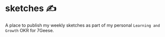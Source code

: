 
# sketches ✍

A place to publish my weekly sketches as part of my personal `Learning and Growth` OKR for 7Geese.
